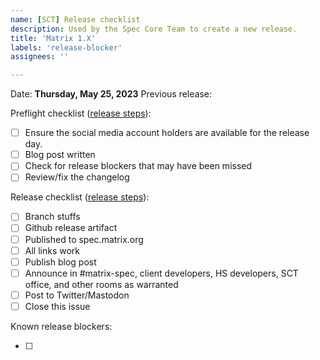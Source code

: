 ```yaml
---
name: [SCT] Release checklist
description: Used by the Spec Core Team to create a new release.
title: 'Matrix 1.X'
labels: 'release-blocker'
assignees: ''

---
```


<!-- ------------------------------------------------------------------------ -->
<!-- Please asssign the release coordinator (probably yourself) to this issue -->
<!-- ------------------------------------------------------------------------ -->

Date: **Thursday, May 25, 2023** <!-- CHANGE ME -->
Previous release: <!-- LINK TO LAST RELEASE'S CHECKLIST -->

Preflight checklist ([release steps](https://github.com/matrix-org/matrix-spec/blob/main/meta/releasing.md)):

* [ ] Ensure the social media account holders are available for the release day.
* [ ] Blog post written
* [ ] Check for release blockers that may have been missed
* [ ] Review/fix the changelog

Release checklist ([release steps](https://github.com/matrix-org/matrix-spec/blob/main/meta/releasing.md)):
* [ ] Branch stuffs
* [ ] Github release artifact
* [ ] Published to spec.matrix.org
* [ ] All links work
* [ ] Publish blog post
* [ ] Announce in #matrix-spec, client developers, HS developers, SCT office, and other rooms as warranted
* [ ] Post to Twitter/Mastodon
* [ ] Close this issue

Known release blockers:
* [ ] <!-- Issue/PR link -->
